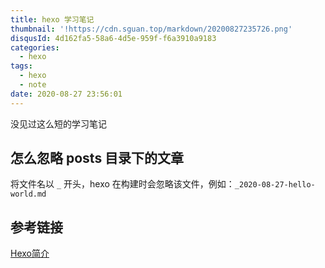 ```yaml
---
title: hexo 学习笔记
thumbnail: '!https://cdn.sguan.top/markdown/20200827235726.png'
disqusId: 4d162fa5-58a6-4d5e-959f-f6a3910a9183
categories:
  - hexo
tags:
  - hexo
  - note
date: 2020-08-27 23:56:01
---
```


没见过这么短的学习笔记

<!-- more -->

## 怎么忽略 posts 目录下的文章

将文件名以 `_` 开头，hexo 在构建时会忽略该文件，例如：`_2020-08-27-hello-world.md`

## 参考链接

[Hexo简介](https://emila-github.github.io/2016/09/02/hexo%E5%AD%A6%E4%B9%A0%E7%AC%94%E8%AE%B0/)
